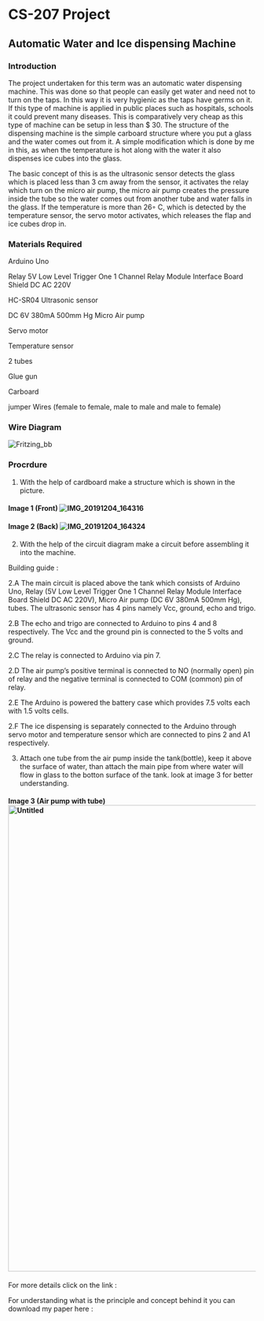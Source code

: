 # CS-207 Project

## Automatic Water and Ice dispensing Machine

### Introduction

The project undertaken for this term was an automatic water dispensing machine. This was done so that people can easily get water and need not to turn on the taps. In this way it is very hygienic as the taps have germs on it. If this type of machine is applied in public places such as hospitals, schools it could prevent many diseases. This is comparatively very cheap as this type of machine can be setup in less than $ 30. The structure of the dispensing machine is the simple carboard structure where you put a glass and the water comes out from it. A simple modification which is done by me in this, as when the temperature is hot along with the water it also dispenses ice cubes into the glass.

The basic concept of this is as the ultrasonic sensor detects the glass which is placed less than 3 cm away from the sensor, it activates the relay which turn on the micro air pump, the micro air pump creates the pressure inside the tube so the water comes out from another tube and water falls in the glass. If the temperature is more than 26◦ C, which is detected by the temperature sensor, the servo motor activates, which releases the flap and ice cubes drop in.


### Materials Required
 
Arduino Uno

Relay 5V Low Level Trigger One 1 Channel Relay Module Interface Board Shield DC AC 220V

HC-SR04 Ultrasonic sensor

DC 6V 380mA 500mm Hg Micro Air pump

Servo motor

Temperature sensor

2 tubes

Glue gun

Carboard

jumper Wires (female to female, male to male and male to female)


### Wire Diagram

![Fritzing_bb](https://user-images.githubusercontent.com/56104171/70265329-c143cf00-175f-11ea-8cf7-0a8c1d708158.jpg)

### Procrdure 

1. With the help of cardboard make a structure which is shown in the picture.

#### Image 1 (Front) ![IMG_20191204_164316](https://user-images.githubusercontent.com/56104171/70272089-48e40a80-176d-11ea-92c5-5cc996317736.jpg)

#### Image 2 (Back) ![IMG_20191204_164324](https://user-images.githubusercontent.com/56104171/70272112-51d4dc00-176d-11ea-8a9f-3aa70cea20e7.jpg)

2. With the help of the circuit diagram make a circuit before assembling it into the machine.

Building guide :

2.A The main circuit is placed above the tank which consists of Arduino Uno, Relay (5V Low Level Trigger One 1 Channel Relay Module Interface Board Shield DC AC 220V), Micro Air pump (DC 6V 380mA 500mm Hg), tubes. The ultrasonic sensor has 4 pins namely Vcc, ground, echo and trigo.

2.B The echo and trigo are connected to Arduino to pins 4 and 8 respectively. The Vcc and the ground pin is connected to the 5 volts and ground.

2.C The relay is connected to Arduino via pin 7.

2.D The air pump’s positive terminal is connected to NO (normally open) pin of relay and the negative terminal is connected to COM (common) pin of relay.

2.E The Arduino is powered the battery case which provides 7.5 volts each with 1.5 volts cells.

2.F The ice dispensing is separately connected to the Arduino through servo motor and temperature sensor which are connected to pins 2 and A1 respectively. 

3. Attach one tube from the air pump inside the tank(bottle), keep it above the surface of water, than attach the main pipe from where water will flow in glass to the botton surface of the tank. look at image 3 for better understanding.

#### Image 3 (Air pump with tube)  <img width="948" alt="Untitled" src="https://user-images.githubusercontent.com/56104171/70274276-75018a80-1771-11ea-9ad2-eb6fdebc67ff.png">

For more details click on the link :

For understanding what is the principle and concept behind it you can download my paper here : 











